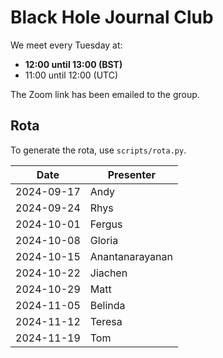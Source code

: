 # Black Hole Journal Club

We meet every Tuesday at:
- **12:00 until 13:00 (BST)**
- 11:00 until 12:00 (UTC)

The Zoom link has been emailed to the group.

## Rota

To generate the rota, use `scripts/rota.py`.

| Date       | Presenter       |
|------------|-----------------|
| 2024-09-17 | Andy            |
| 2024-09-24 | Rhys            |
| 2024-10-01 | Fergus          |
| 2024-10-08 | Gloria          |
| 2024-10-15 | Anantanarayanan |
| 2024-10-22 | Jiachen         |
| 2024-10-29 | Matt            |
| 2024-11-05 | Belinda         |
| 2024-11-12 | Teresa          |
| 2024-11-19 | Tom             |
